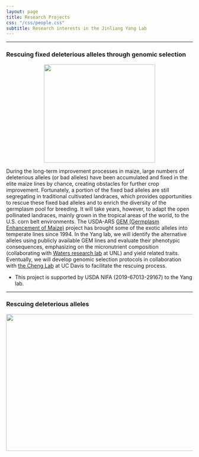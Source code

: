 ```yaml
---
layout: page
title: Research Projects
css: "/css/people.css"
subtitle: Research interests in the Jinliang Yang Lab
---
```




-------------------

### Rescuing fixed deleterious alleles through genomic selection

<p align="center">
  <img width="300" height="265" src="https://i.imgur.com/9gL2O0e.png?1">
</p>

During the long-term improvement processes in maize, large numbers of deleterious alleles (or bad alleles) have been accumulated and fixed in the elite maize lines by chance, creating obstacles for further crop improvement. 
Fortunately, a portion of the fixed bad alleles are still segregating in traditional cultivated landraces, which provides opportunities to rescue these fixed bad alleles and to enrich the diversity of the germplasm pool for breeding. 
It will take years, however, to adapt the open pollinated landraces, mainly grown in the tropical areas of the world, to the U.S. corn belt environments. The USDA-ARS [GEM (Germplasm Enhancement of Maize)](https://usda-gem.public.iastate.edu/GEM_Project/GEM_Project.htm) project has brought some of the exotic alleles into temperate lines since 1994. 
In the Yang lab, we will identify the alternative alleles using publicly available GEM lines and evaluate their phenotypic consequences, emphasizing on the micronutrient composition (collaborating with [Waters research lab](https://agronomy.unl.edu/waters-research-lab) at UNL) and yield related traits.
Eventually, we will develop genomic selection protocols in collaboration with [the Cheng Lab](http://qtl.rocks/) at UC Davis to facilitate the rescuing process.

- This project is supported by USDA NIFA (2019-67013-29167) to the Yang lab.

-------------------

### Rescuing deleterious alleles


<p align="center">
  <img width="1087" height="369" src="https://i.imgur.com/R0NKyee.png">
</p>